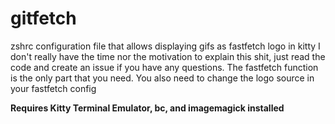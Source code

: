 # gitfetch
zshrc configuration file that allows displaying gifs as fastfetch logo in kitty
I don't really have the time nor the motivation to explain this shit, just read the code and create an issue if you have any questions.
The fastfetch function is the only part that you need.
You also need to change the logo source in your fastfetch config

**Requires Kitty Terminal Emulator, bc, and imagemagick installed**
